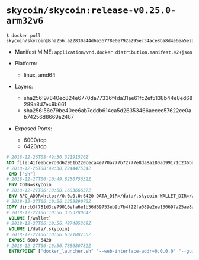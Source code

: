 # `skycoin/skycoin:release-v0.25.0-arm32v6`

```console
$ docker pull skycoin/skycoin@sha256:a22830a44d6a36778e0e792a295ec34ace8ba8d4e6ea5e2ad9c6142a8594be54
```

- Manifest MIME: `application/vnd.docker.distribution.manifest.v2+json`

- Platform: 
	- linux, amd64

- Layers:
	- sha256:97840ec824e6770da77336f4da31ae61fc2ef5138b44e8ed68289a8d7ec9b661
	- sha256:56e79be40ee6ab7eddb614ca5d26353466aecec57622ce0ab74256d8669a2487

- Exposed Ports:
	- 6000/tcp
	- 6420/tcp

```dockerfile
# 2018-12-26T08:49:30.32191526Z
ADD file:41feebce7d0d62961b220ceca4e770a777b72777e8da8a180ad99171c236bb25 in / 
# 2018-12-26T08:49:30.724447534Z
 CMD ["sh"]
# 2018-12-27T06:10:49.825075632Z
 ENV COIN=skycoin
# 2018-12-27T06:10:50.168366637Z
 ENV RPC_ADDR=http://0.0.0.0:6420 DATA_DIR=/data/.skycoin WALLET_DIR=/wallet WALLET_NAME=.wlt
# 2018-12-27T06:10:56.135989072Z
COPY dir:b3f781d3ce79016efa6e1b56d59753eb9b7b4f22fa089e2ea130697a25ae8a57 in / 
# 2018-12-27T06:10:56.335378064Z
 VOLUME [/wallet]
# 2018-12-27T06:10:56.487405269Z
 VOLUME [/data/.skycoin]
# 2018-12-27T06:10:56.637188756Z
 EXPOSE 6000 6420
# 2018-12-27T06:10:56.788680782Z
 ENTRYPOINT ["docker_launcher.sh" "--web-interface-addr=0.0.0.0" "--gui-dir=/usr/local/skycoin/src/gui/static"]
```

